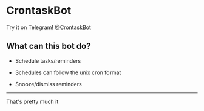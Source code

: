 # CrontaskBot

Try it on Telegram! [@CrontaskBot](https://t.me/CrontaskBot)

## What can this bot do?

* Schedule tasks/reminders

* Schedules can follow the unix cron format

* Snooze/dismiss reminders

***

That's pretty much it